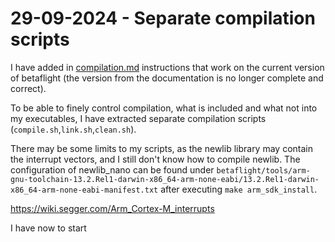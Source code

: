 # 29-09-2024 - Separate compilation scripts

I have added in [compilation.md](compilation.md) instructions that work on the current version of betaflight (the version from the documentation is no longer complete and correct).

To be able to finely control compilation, what is included and what not into my executables, I have extracted separate compilation scripts (```compile.sh```,```link.sh```,```clean.sh```).

There may be some limits to my scripts, as the newlib library may contain the interrupt vectors, and I still don't know how to compile newlib. The configuration of newlib_nano can be found under ``betaflight/tools/arm-gnu-toolchain-13.2.Rel1-darwin-x86_64-arm-none-eabi/13.2.Rel1-darwin-x86_64-arm-none-eabi-manifest.txt`` after executing ```make arm_sdk_install```.

https://wiki.segger.com/Arm_Cortex-M_interrupts

I have now to start 